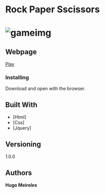 
# Rock Paper Sscissors

# ![gameimg](https://upload.wikimedia.org/wikipedia/commons/thumb/6/67/Rock-paper-scissors.svg/300px-Rock-paper-scissors.svg.png)

## Webpage

<a href="https://hmhugomeireles.github.io/rock-paper-scissors/">Play</a>

### Installing

Download and open with the browser.

## Built With

* [Html]
* [Css]
* [Jquery]


## Versioning

1.0.0

## Authors

**Hugo Meireles**

